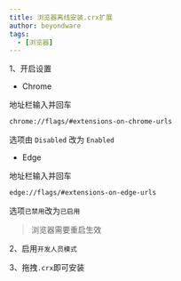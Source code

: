 ```yaml
---
title: 浏览器离线安装.crx扩展
author: beyondware
tags:
  - [浏览器]
---
```


1、开启设置

- Chrome

地址栏输入并回车

```sh
chrome://flags/#extensions-on-chrome-urls
```

选项由 `Disabled` 改为 `Enabled`

- Edge

地址栏输入并回车

```sh
edge://flags/#extensions-on-edge-urls
```

选项`已禁用`改为`已启用`

> 浏览器需要重启生效

2、启用`开发人员模式`

3、拖拽`.crx`即可安装
